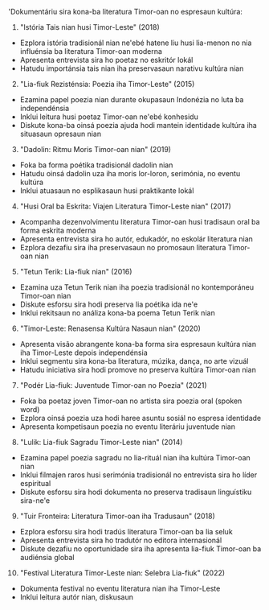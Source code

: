 'Dokumentáriu sira kona-ba literatura Timor-oan no espresaun kultúra:

1. "Istória Tais nian husi Timor-Leste" (2018)
- Ezplora istória tradisionál nian ne'ebé hatene liu husi lia-menon no nia influénsia ba literatura Timor-oan moderna
- Apresenta entrevista sira ho poetaz no eskritór lokál
- Hatudu importánsia tais nian iha preservasaun narativu kultúra nian

2. "Lia-fiuk Rezisténsia: Poezia iha Timor-Leste" (2015) 
- Ezamina papel poezia nian durante okupasaun Indonézia no luta ba independénsia
- Inklui leitura husi poetaz Timor-oan ne'ebé konhesidu
- Diskute kona-ba oinsá poezia ajuda hodi mantein identidade kultúra iha situasaun opresaun nian

3. "Dadolin: Ritmu Moris Timor-oan nian" (2019)
- Foka ba forma poétika tradisionál dadolin nian
- Hatudu oinsá dadolin uza iha moris lor-loron, serimónia, no eventu kultúra
- Inklui atuasaun no esplikasaun husi praktikante lokál

4. "Husi Oral ba Eskrita: Viajen Literatura Timor-Leste nian" (2017)
- Acompanha dezenvolvimentu literatura Timor-oan husi tradisaun oral ba forma eskrita moderna
- Apresenta entrevista sira ho autór, edukadór, no eskolár literatura nian
- Ezplora dezafiu sira iha preservasaun no promosaun literatura Timor-oan nian

5. "Tetun Terik: Lia-fiuk nian" (2016)
- Ezamina uza Tetun Terik nian iha poezia tradisionál no kontemporáneu Timor-oan nian
- Diskute esforsu sira hodi preserva lia poétika ida ne'e
- Inklui rekitsaun no análiza kona-ba poema Tetun Terik nian

6. "Timor-Leste: Renasensa Kultúra Nasaun nian" (2020)
- Apresenta visão abrangente kona-ba forma sira espresaun kultúra nian iha Timor-Leste depois independénsia
- Inklui segmentu sira kona-ba literatura, múzika, dança, no arte vizuál
- Hatudu iniciativa sira hodi promove no preserva kultúra Timor-oan nian

7. "Podér Lia-fiuk: Juventude Timor-oan no Poezia" (2021)
- Foka ba poetaz joven Timor-oan no artista sira poezia oral (spoken word)
- Ezplora oinsá poezia uza hodi haree asuntu sosiál no espresa identidade
- Apresenta kompetisaun poezia no eventu literáriu juventude nian

8. "Lulik: Lia-fiuk Sagradu Timor-Leste nian" (2014)
- Ezamina papel poezia sagradu no lia-rituál nian iha kultúra Timor-oan nian
- Inklui filmajen raros husi serimónia tradisionál no entrevista sira ho líder espiritual
- Diskute esforsu sira hodi dokumenta no preserva tradisaun linguístiku sira-ne'e

9. "Tuir Fronteira: Literatura Timor-oan iha Tradusaun" (2018)
- Ezplora esforsu sira hodi tradús literatura Timor-oan ba lia seluk
- Apresenta entrevista sira ho tradutór no editora internasionál
- Diskute dezafiu no oportunidade sira iha apresenta lia-fiuk Timor-oan ba audiénsia global

10. "Festival Literatura Timor-Leste nian: Selebra Lia-fiuk" (2022)
- Dokumenta festival no eventu literatura nian iha Timor-Leste
- Inklui leitura autór nian, diskusaun